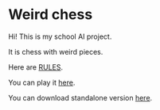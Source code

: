 # Weird chess

Hi! This is my school AI project.

It is chess with weird pieces.

Here are [RULES](https://github.com/ProsteDaDo/weirdChess/blob/master/rules/rules.md).

You can play it [here](http://weird-chess.herokuapp.com).

You can download standalone version [here](https://github.com/ProsteDaDo/weirdChess/raw/4ea6ccf5de1db617bb0d7b9dc272c58cf56f98f7/weirdChess.rar).
